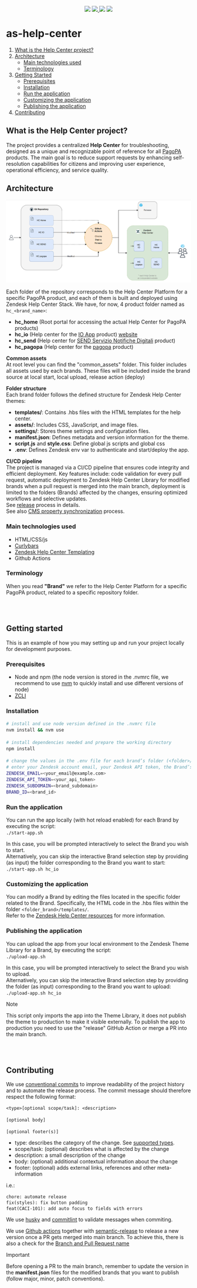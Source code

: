 <p align="center">
   <img src="https://img.shields.io/github/v/release/pagopa/as-help-center" />
   <a href="https://github.com/pagopa/as-help-center/actions/workflows/release.yml">
      <img src="https://github.com/pagopa/as-help-center/actions/workflows/release.yml/badge.svg?branch=main" />
   </a>
   <img src="https://img.shields.io/github/contributors-anon/pagopa/as-help-center" />
   <img src="https://img.shields.io/github/repo-size/pagopa/as-help-center" />
</p>

# as-help-center

1. [What is the Help Center project?](#what-is-the-help-center-project)
2. [Architecture](#architecture)
   - [Main technologies used](#main-technologies-used)
   - [Terminology](#terminology)
3. [Getting Started](#getting-started)
   - [Prerequisites](#prerequisites)
   - [Installation](#installation)
   - [Run the application](#run-the-application)
   - [Customizing the application](#customizing-the-application)
   - [Publishing the application](#publishing-the-application)
4. [Contributing](#contributing)

## What is the Help Center project?
The project provides a centralized **Help Center** for troubleshooting, designed as a unique and recognizable point of reference for all [PagoPA](https://www.pagopa.it/it/) products. The main goal is to reduce support requests by enhancing self-resolution capabilities for citizens and improving user experience, operational efficiency, and service quality.


## Architecture

![architecture](docs/images/architecture.png)

Each folder of the repository corresponds to the Help Center Platform for a specific PagoPA product, and each of them is built and deployed using Zendesk Help Center Stack.
We have, for now, 4 product folder named as `hc_<brand_name>`:
- **hc_home** (Root portal for accessing the actual Help Center for PagoPA products)
- **hc_io** (Help center for the [IO App](https://io.italia.it/) product) [website](https://assistenza.ioapp.it/hc/it)
- **hc_send** (Help center for [SEND Servizio Notifiche Digitali](https://notifichedigitali.pagopa.it/it/) product)
- **hc_pagopa** (Help center for the [pagopa](https://www.pagopa.gov.it/) product)

**Common assets**\
At root level you can find the "common_assets" folder. This folder includes all assets used by each brands. These files will be included inside the brand source at local start, local upload, release action (deploy)

**Folder structure**\
Each brand folder follows the defined structure for Zendesk Help Center themes:

- **templates/**: Contains .hbs files with the HTML templates for the help center.
- **assets/**: Includes CSS, JavaScript, and image files.
- **settings/**: Stores theme settings and configuration files.
- **manifest.json**: Defines metadata and version information for the theme.
- **script.js** and **style.css**: Define global js scripts and global css
- **.env**: Defines Zendesk env var to authenticate and start/deploy the app.

**CI/CD pipeline**\
The project is managed via a CI/CD pipeline that ensures code integrity and efficient deployment. Key features include: code validation for every pull request, automatic deployment to Zendesk Help Center Library for modified brands when a pull request is merged into the main branch, deployment is limited to the folders (Brands) affected by the changes, ensuring optimized workflows and selective updates.\
See [release](docs/extendings/release.md) process in details.\
See also [CMS property synchronization](docs/extendings/sync-properties.md) process.

### Main technologies used
- HTML/CSS/js
- [Curlybars](https://github.com/zendesk/curlybars)
- [Zendesk Help Center Templating](https://support.zendesk.com/hc/en-us/articles/4408832681626-Help-center-templating-cookbook)
- Github Actions

### Terminology
When you read **"Brand"** we refer to the Help Center Platform for a specific PagoPA product, related to a specific repository folder.


\
<br/>
## Getting started
This is an example of how you may setting up and run your project locally for development purposes.

### Prerequisites
- Node and npm (the node version is stored in the .nvmrc file, we recommend to use [nvm](https://github.com/nvm-sh/nvm) to quickly install and use different versions of node)
- [ZCLI](https://developer.zendesk.com/documentation/apps/getting-started/using-zcli/#installing-and-updating-zcli)

### Installation
```bash
# install and use node version defined in the .nvmrc file
nvm install && nvm use

# install dependencies needed and prepare the working directory
npm install

# change the values in the .env file for each brand’s folder (<folder>/.env)
# enter your Zendesk account email, your Zendesk API token, the Brand’s subdomain, and the Brand ID
ZENDESK_EMAIL=<your_email@example.com>
ZENDESK_API_TOKEN=<your_api_token>
ZENDESK_SUBDOMAIN=<brand_subdomain>
BRAND_ID=<brand_id>
```

### Run the application
You can run the app locally (with hot reload enabled) for each Brand by executing the script:\
`./start-app.sh`

In this case, you will be prompted interactively to select the Brand you wish to start.\
Alternatively, you can skip the interactive Brand selection step by providing (as input) the folder corresponding to the Brand you want to start:\
`./start-app.sh hc_io`

### Customizing the application
You can modify a Brand by editing the files located in the specific folder related to the Brand. Specifically, the HTML code in the .hbs files within the folder `<folder_brand>/templates/`.\
Refer to the [Zendesk Help Center resources](https://support.zendesk.com/hc/en-us/articles/4408839332250-Customizing-your-help-center-theme) for more information.

### Publishing the application
You can upload the app from your local environment to the Zendesk Theme Library for a Brand, by executing the script:\
`./upload-app.sh`

In this case, you will be prompted interactively to select the Brand you wish to upload.\
Alternatively, you can skip the interactive Brand selection step by providing the folder (as input) corresponding to the Brand you want to upload:\
`./upload-app.sh hc_io`

> [!NOTE]
> This script only imports the app into the Theme Library, it does not publish the theme to production to make it visible externally. To publish the app to production you need to use the "release" GitHub Action or merge a PR into the main branch.


\
<br/>
## Contributing
We use [conventional commits](https://conventionalcommits.org/) to improve readability of the project history and to automate the release process. The commit message should therefore respect the following format:

```
<type>[optional scope/task]: <description>

[optional body]

[optional footer(s)]
```

- type: describes the category of the change. See [supported types](docs/extendings/commit-types.md).
- scope/task: (optional) describes what is affected by the change
- description: a small description of the change
- body: (optional) additional contextual information about the change
- footer: (optional) adds external links, references and other meta-information

i.e.:

```
chore: automate release
fix(styles): fix button padding
feat(CACI-101): add auto focus to fields with errors
```

We use [husky](https://github.com/typicode/husky) and [commitlint](https://github.com/conventional-changelog/commitlint) to validate messages when commiting.

We use [Github actions](https://github.com/features/actions) together with [semantic-release](https://github.com/semantic-release/semantic-release) to release a new version once a PR gets merged into main branch. To achieve this, there is also a check for the [Branch and Pull Request name](docs/extendings/branch-pr-name.md)

> [!IMPORTANT]  
> Before opening a PR to the main branch, remember to update the version in the **manifest.json** files for the modified brands that you want to publish (follow major, minor, patch conventions).
